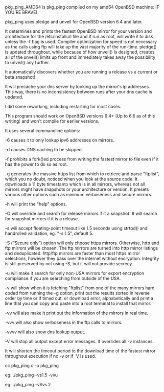 pkg_ping_AMD64 is pkg_ping compiled on my amd64 OpenBSD machine: IF YOU'RE BRAVE!

pkg_ping uses pledge and unveil for OpenBSD version 6.4 and later.

It determines and prints the fastest OpenBSD mirror for your version and architecture for the /etc/installurl file and if run 
as root, will write it to disk unless the -f flag is used.
Compiler optimization for speed is not necessary as the calls using ftp will take up the vast majority of the run-time. 
pledge() is updated throughout, while because of how unveil() is designed, creates all of the unveil() limits up front and
immediately takes away the possibility to unveil() any further.

It automatically discovers whether you are running a release vs a current or beta snapshot!

It will precache your dns server by looking up the mirror's ip addresses.
This way, there is no inconsistency between runs after your dns cache is updated.

I did some reworking, including restarting for most cases.
 
This program should work on OpenBSD versions 6.4+ (Up to 6.6 as of this writing) and won't compile for earlier versions.

It uses several commandline options:

-6 causes it to only lookup ipv6 addresses on mirrors.

-d causes DNS caching to be skipped.

-f prohibits a fork()ed process from writing the fastest mirror to file even if it has the power to do so as root.

-g generates the massive https list from which to retrieve and parse "ftplist", which you no doubt, noticed when you look at the
   source code. It downloads a 11 byte timestamp which is in all mirrors, whereas not all mirrors might have snapshots or your
   architecture or version. It presets various other options such as minimum verboseness and secure mirrors.

-h will print the "help" options.

-O will override and search for release mirrors if it a snapshot. It will search for snapshot mirrors if it is a release.

-s will accept floating-point timeout like 1.5 seconds using strtod() and handrolled validation, eg. "-s 1.5", default 5.

-S (“Secure only”) option will only choose https mirrors. Otherwise, http and ftp mirrors will be chosen. The ftp mirrors
   are turned into http mirror listings and deduplicated. http/ftp mirrors are faster than most https mirror selections, however 
   they pass over the internet without encryption. Integrity is still preserved by not using -S, but it will not provide
   secrecy.

-u will make it search for only non-USA mirrors for export encryption compliance if you are searching from outside of the USA.

-v will show when it is fetching "ftplist" from one of the many mirrors hard coded from running the -g option, print out the
   results sorted in reverse order by time or if timed out, or download error, alphabetically and print a line that you can
   copy and paste into a root terminal to install that mirror.
   
   -vv will also make it print out the information of the mirrors in real time.
   
   -vvv will also show verboseness in the ftp calls to mirrors.
   
   -vvvv will also show dns lookup output.

-V will stop all output except error messages. It overrides all -v instances.

It will shorten the timeout period to the download time of the fastest mirror throughout execution if no -v or if -V is used.

cc pkg_ping.c -o pkg_ping

eg. ./pkg_ping -vs1.5 -vvu

eg. ./pkg_ping -vSvs 2
